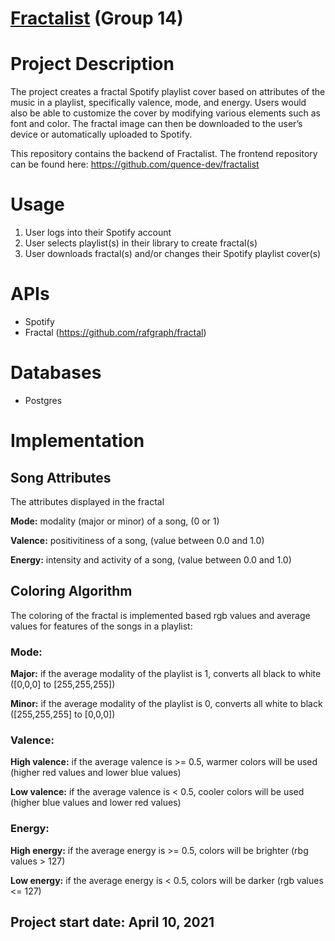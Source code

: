 # [Fractalist](https://quence-dev.github.io/fractalist) (Group 14)

# Project Description

The project creates a fractal Spotify playlist cover based on attributes of the music in a playlist, specifically valence, mode, and energy. Users would also be able to customize the cover by modifying various elements such as font and color. The fractal image can then be downloaded to the user’s device or automatically uploaded to Spotify.

This repository contains the backend of Fractalist. The frontend repository can be found here: https://github.com/quence-dev/fractalist 

# Usage
1. User logs into their Spotify account
2. User selects playlist(s) in their library to create fractal(s)
3. User downloads fractal(s) and/or changes their Spotify playlist cover(s)


# APIs
* Spotify
* Fractal (https://github.com/rafgraph/fractal)

# Databases
* Postgres

# Implementation




## Song Attributes
The attributes displayed in the fractal

**Mode:** modality (major or minor) of a song, (0 or 1)

**Valence:** positivitiness of a song, (value between 0.0 and 1.0)

**Energy:** intensity and activity of a song, (value between 0.0 and 1.0)


## Coloring Algorithm
The coloring of the fractal is implemented based rgb values and average values for features of the songs in a playlist:

### Mode:
**Major:** if the average modality of the playlist is 1, converts all black to white ([0,0,0] to [255,255,255])
  
**Minor:** if the average modality of the playlist is 0, converts all white to black ([255,255,255] to [0,0,0])
  
### Valence:  
**High valence:** if the average valence is >= 0.5, warmer colors will be used (higher red values and lower blue values)

**Low valence:** if the average valence is < 0.5, cooler colors will be used (higher blue values and lower red values)

### Energy:
**High energy:** if the average energy is >= 0.5, colors will be brighter (rbg values > 127)

**Low energy:** if the average energy is < 0.5, colors will be darker (rgb values <= 127)
  

## Project start date: April 10, 2021


